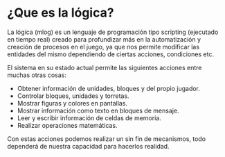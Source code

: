 # ¿Que es la lógica?

La lógica (mlog) es un lenguaje de programación tipo scripting (ejecutado en tiempo real) creado para profundizar más en la automatización y creación de procesos en el juego, ya que nos permite modificar las entidades del mismo dependiendo de ciertas acciones, condiciones etc.

El sistema en su estado actual permite las siguientes acciones entre muchas otras cosas:

* Obtener información de unidades, bloques y del propio jugador.
* Controlar bloques, unidades y torretas.
* Mostrar figuras y colores en pantallas.
* Mostrar información como texto en bloques de mensaje.
* Leer y escribir información de celdas de memoria.
* Realizar operaciones matemáticas.

Con estas acciones podemos realizar un sin fin de mecanismos, todo dependerá de nuestra capacidad para hacerlos realidad. 